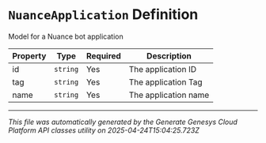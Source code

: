 # `NuanceApplication` Definition

Model for a Nuance bot application

| Property | Type | Required | Description |
|----------|------|----------|-------------|
| id | `string` | Yes | The application ID |
| tag | `string` | Yes | The application Tag |
| name | `string` | Yes | The application name |

---

*This file was automatically generated by the Generate Genesys Cloud Platform API classes utility on 2025-04-24T15:04:25.723Z*